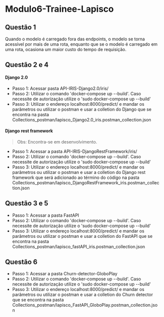 # Modulo6-Trainee-Lapisco

## Questão 1
Quando o modelo é carregado fora das endpoints, o modelo se torna acessível por mais de uma rota, enquanto que se o modelo é carregado em uma rota, ocasiona um maior custo do tempo de requisição.

## Questão 2 e 4
#### Django 2.0
  - Passo 1: Acessar pasta API-IRIS-Django2.0/iris/
  - Passo 2: Utilizar o comando 'docker-compose up --build'. Caso necessite de autorização utilize o 'sudo docker-compose up --build'
  - Passo 3: Utilizar o endereço localhost:8000/predict/ e mandar os parâmetros ou utilizar o postman e usar a colletion do Django que se encontra na pasta Collections_postman/lapisco_Django2.0_iris.postman_collection.json
  
#### Django rest framework
  > Obs: Encontra-se em desenvolvimento.
  - Passo 1: Acessar a pasta API-IRIS-DjangoRestFramework/iris/
  - Passo 2: Utilizar o comando 'docker-compose up --build'. Caso necessite de autorização utilize o 'sudo docker-compose up --build'
  - Passo 3: Utilizar o endereço localhost:8000/predict/ e mandar os parâmetros ou utilizar o postman e usar a colletion do Django rest framework que será adicionado ao término do código na  pasta Collections_postman/lapisco_DjangoRestFramework_iris.postman_collection.json
  
## Questão 3 e 5
  - Passo 1: Acessar a pasta FastAPI
  - Passo 2: Utilizar o comando 'docker-compose up --build'. Caso necessite de autorização utilize o 'sudo docker-compose up --build'
  - Passo 3: Utilizar o endereço localhost:8000/predict/ e mandar os parâmetros ou utilizar o postman e usar a colletion do FastAPI que se encontra na pasta  Collections_postman/lapisco_fastAPI_iris.postman_collection.json
  
## Questão 6
  - Passo 1: Acessar a pasta Churn-detector-GloboPlay
  - Passo 2: Utilizar o comando 'docker-compose up --build'. Caso necessite de autorização utilize o 'sudo docker-compose up --build'
  - Passo 3: Utilizar o endereço localhost:8000/predict/ e mandar os parâmetros ou utilizar o postman e usar a colletion do Churn detector que se encontra na pasta  Collections_postman/lapisco_FastAPI_GloboPlay.postman_collection.json
